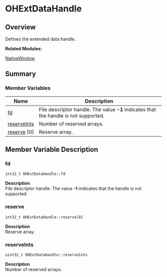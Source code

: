 # OHExtDataHandle


## Overview

Defines the extended data handle.

**Related Modules:**

[NativeWindow](_native_window.md)


## Summary


### Member Variables

| Name | Description | 
| -------- | -------- |
| [fd](#fd) | File descriptor handle. The value **-1** indicates that the handle is not supported.  | 
| [reserveInts](#reserveints) | Number of reserved arrays.  | 
| [reserve](#reserve) [0] | Reserve array.  | 


## Member Variable Description 


### fd

  
```
int32_t OHExtDataHandle::fd
```
**Description**<br>
File descriptor handle. The value **-1** indicates that the handle is not supported.


### reserve

  
```
int32_t OHExtDataHandle::reserve[0]
```
**Description**<br>
Reserve array.


### reserveInts

  
```
uint32_t OHExtDataHandle::reserveInts
```
**Description**<br>
Number of reserved arrays.

